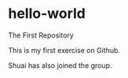 # hello-world
The First Repository


This is my first exercise on Github.

Shuai has also joined the group.
